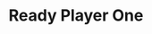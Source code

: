 ---
title: "Ready Player One"
slug: "ready-player-one"
subtitle: ""
publisher: "Crown"
published: "2011"
asin: "030788743X"
authors: 
  - ernest-cline
started: "2013-07-19"
start_year: "2013"
finished: "2013-07-30"
---